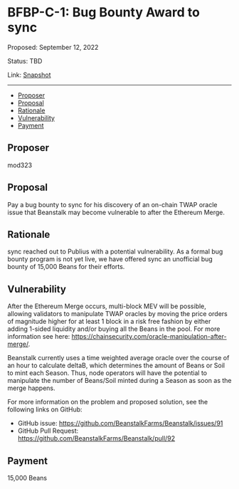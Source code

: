 # BFBP-C-1: Bug Bounty Award to sync

Proposed: September 12, 2022

Status: TBD

Link: [Snapshot](https://snapshot.org/#/beanstalkfarmsbudget.eth/proposal/0xc3c20ab43555355e76badb699086c1beff0ee0c38b526a680d13408983b03933)

---

- [Proposer](#proposer)
- [Proposal](#proposal)
- [Rationale](#rationale)
- [Vulnerability](#vulnerability)
- [Payment](#payment)

## Proposer

mod323

## Proposal

Pay a bug bounty to sync for his discovery of an on-chain TWAP oracle issue that Beanstalk may become vulnerable to after the Ethereum Merge.

## Rationale

sync reached out to Publius with a potential vulnerability. As a formal bug bounty program is not yet live, we have offered sync an unofficial bug bounty of 15,000 Beans for their efforts.

## Vulnerability

After the Ethereum Merge occurs, multi-block MEV will be possible, allowing validators to manipulate TWAP oracles by moving the price orders of magnitude higher for at least 1 block in a risk free fashion by either adding 1-sided liquidity and/or buying all the Beans in the pool. For more information see here: https://chainsecurity.com/oracle-manipulation-after-merge/.

Beanstalk currently uses a time weighted average oracle over the course of an hour to calculate deltaB, which determines the amount of Beans or Soil to mint each Season. Thus, node operators will have the potential to manipulate the number of Beans/Soil minted during a Season as soon as the merge happens.

For more information on the problem and proposed solution, see the following links on GitHub:

- GitHub issue: https://github.com/BeanstalkFarms/Beanstalk/issues/91
- GitHub Pull Request: https://github.com/BeanstalkFarms/Beanstalk/pull/92

## Payment

15,000 Beans
